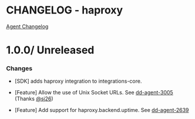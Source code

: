# CHANGELOG - haproxy

[Agent Changelog](https://github.com/DataDog/dd-agent/blob/master/CHANGELOG.md)

1.0.0/ Unreleased
==================

### Changes

* [SDK] adds haproxy integration to integrations-core.

* [Feature] Allow the use of Unix Socket URLs. See [dd-agent-3005](https://github.com/DataDog/dd-agent/issues/3005) (Thanks [@sj26][])
* [Feature] Add support for haproxy.backend.uptime. See [dd-agent-2639](https://github.com/DataDog/dd-agent/issues/2639)

<!--- The following link definition list is generated by PimpMyChangelog --->
[@sj26]: https://github.com/sj26
